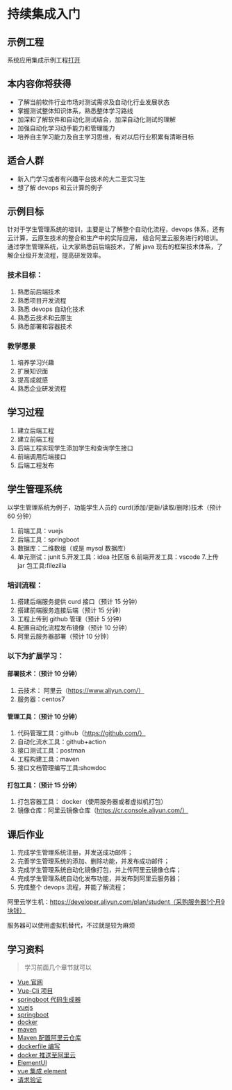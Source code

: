 # 持续集成入门

## 示例工程

系统应用集成示例工程[打开](https://gitee.com/alinesno-cloud/alinesno-demo-gateway-open/tree/master/demo-student-v2-main)

## 本内容你将获得

- 了解当前软件行业市场对测试需求及自动化行业发展状态
- 掌握测试整体知识体系，熟悉整体学习路线
- 加深和了解软件和自动化测试结合，加深自动化测试的理解
- 加强自动化学习动手能力和管理能力
- 培养自主学习能力及自主学习思维，有对以后行业积累有清晰目标

## 适合人群

- 新入门学习或者有兴趣平台技术的大二至实习生
- 想了解 devops 和云计算的例子

## 示例目标

针对于学生管理系统的培训，主要是让了解整个自动化流程，devops 体系，还有云计算，云原生技术的整合和生产中的实际应用，
结合阿里云服务进行的培训。 通过学生管理系统，让大家熟悉前后端技术，了解 java 现有的框架技术体系，了解企业级开发流程，提高研发效率。

### 技术目标：

1. 熟悉前后端技术
2. 熟悉项目开发流程
3. 熟悉 devops 自动化技术
4. 熟悉云技术和云原生
5. 熟悉部署和容器技术

### 教学愿景

1. 培养学习兴趣
2. 扩展知识面
3. 提高成就感
4. 熟悉企业研发流程

## 学习过程

1. 建立后端工程
2. 建立前端工程
3. 后端工程实现学生添加学生和查询学生接口
4. 前端调用后端接口
5. 后端工程发布

## 学生管理系统

以学生管理系统为例子，功能学生人员的 curd(添加/更新/读取/删除)技术（预计 60 分钟）

1. 前端工具：vuejs
2. 后端工具：springboot
3. 数据库：二维数组（或是 mysql 数据库）
4. 单元测试：junit 5.开发工具：idea 社区版 6.前端开发工具：vscode 7.上传 jar 包工具:filezilla

### 培训流程：

1. 搭建后端服务提供 curd 接口（预计 15 分钟）
2. 搭建前端服务连接后端（预计 15 分钟）
3. 工程上传到 github 管理（预计 5 分钟）
4. 配置自动化流程发布镜像（预计 10 分钟）
5. 阿里云服务器部署（预计 10 分钟）

### 以下为扩展学习：

#### 部署技术：（预计 10 分钟）

1. 云技术： 阿里云（https://www.aliyun.com/）
2. 服务器：centos7

#### 管理工具：（预计 10 分钟）

1. 代码管理工具：github（https://github.com/）
2. 自动化流水工具：github+action
3. 接口测试工具：postman
4. 工程构建工具：maven
5. 接口文档管理编写工具:showdoc

#### 打包工具：（预计 15 分钟）

1. 打包容器工具： docker（使用服务器或者虚拟机打包）
2. 镜像仓库：阿里云镜像仓库（https://cr.console.aliyun.com/）

## 课后作业

1. 完成学生管理系统注册，并发送成功邮件；
2. 完善学生管理系统的添加、删除功能，并发布成功邮件；
3. 完成学生管理系统自动化镜像打包，并上传阿里云镜像仓库；
4. 完成学生管理系统自动化发布功能，并发布到阿里云服务器；
5. 完成整个 devops 流程，并能了解流程；

阿里云学生机：https://developer.aliyun.com/plan/student（采购服务器1个月9块钱）

服务器可以使用虚拟机替代，不过就是较为麻烦

## 学习资料

> 学习前面几个章节就可以

- [Vue 官网](https://cn.vuejs.org/index.html)
- [Vue-Cli 项目](https://cli.vuejs.org/zh/)
- [springboot 代码生成器](https://start.spring.io)
- [vuejs](https://www.runoob.com/vue2/vue-install.html)
- [springboot](https://www.jianshu.com/p/c261ba6a4bd4)
- [docker](https://www.runoob.com/docker/docker-tutorial.html)
- [maven](https://www.runoob.com/maven/maven-tutorial.html)
- [Maven 配置阿里云仓库](https://developer.aliyun.com/article/78124)
- [dockerfile 编写](https://juejin.cn/post/6844903871366561800)
- [docker 推送至阿里云](https://www.1024sou.com/article/256895.html)
- [ElementUI](https://element.eleme.cn/)
- [vue 集成 element](https://segmentfault.com/a/1190000016366262)
- [请求验证](https://www.cnblogs.com/nbb-hbb/p/9836815.html)
